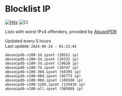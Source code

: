 # Blocklist IP

[![Hits](https://hits.seeyoufarm.com/api/count/incr/badge.svg?url=https%3A%2F%2Fgithub.com%2Fborestad%2Fblocklist-ip%2F&count_bg=%2379C83D&title_bg=%23555555&icon=&icon_color=%23E7E7E7&title=hits&edge_flat=false)](https://hits.seeyoufarm.com)  ![CI](https://img.shields.io/github/workflow/status/borestad/blocklist-ip/CI?style=flat-square)

Lists with worst IPv4 offenders, provided by [AbuseIPDB](https://www.abuseipdb.com/)

<!-- FOOTER-PLACEHOLDER -->
Updated every 5 hours<br>
Last update: `2024-06-24 - 01:23:44`
```
abuseipdb-s100-1d.ipset (20521 ip)
abuseipdb-s100-2d.ipset (26332 ip)
abuseipdb-s100-3d.ipset (29628 ip)
abuseipdb-s100-7d.ipset (38747 ip)
abuseipdb-s100-30d.ipset (64395 ip)
abuseipdb-s100-60d.ipset (85773 ip)
abuseipdb-s100-90d.ipset (109100 ip)
abuseipdb-s100-120d.ipset (129439 ip)
abuseipdb-s100-all.ipset (565888 ip)
```
